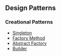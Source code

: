 ## Design Patterns

### Creational Patterns

* [Singleton](java/singleton)
* [Factory Method](java/factorymethod)
* [Abstract Factory](java/abstractfactory)
* [Builder](java/builder)